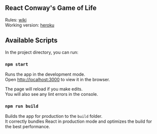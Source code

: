 ## React Conway's Game of Life 

Rules: [wiki](https://en.wikipedia.org/wiki/Conway%27s_Game_of_Life "Wiki") <br>
Working version: [heroku](https://game-of-life-v1.herokuapp.com/ "Heroku")

## Available Scripts

In the project directory, you can run:

### `npm start`

Runs the app in the development mode.<br />
Open [http://localhost:3000](http://localhost:3000) to view it in the browser.

The page will reload if you make edits.<br />
You will also see any lint errors in the console.

### `npm run build`

Builds the app for production to the `build` folder.<br />
It correctly bundles React in production mode and optimizes the build for the best performance.
